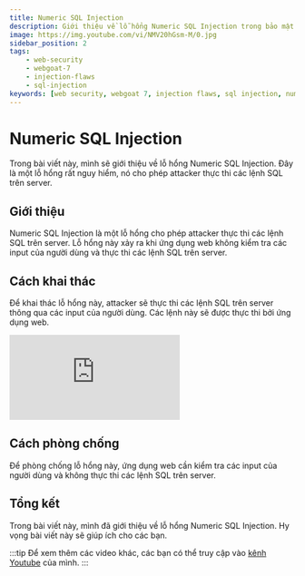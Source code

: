 ```yaml
---
title: Numeric SQL Injection
description: Giới thiệu về lỗ hổng Numeric SQL Injection trong bảo mật ứng dụng web.
image: https://img.youtube.com/vi/NMV20hGsm-M/0.jpg
sidebar_position: 2
tags:
    - web-security
    - webgoat-7
    - injection-flaws
    - sql-injection
keywords: [web security, webgoat 7, injection flaws, sql injection, numeric sql injection, lỗ hổng numeric sql injection, bảo mật ứng dụng web, lỗ hổng bảo mật ứng dụng web, hướng dẫn, tấn công, cách phòng chống]
---
```


# Numeric SQL Injection

Trong bài viết này, mình sẽ giới thiệu về lỗ hổng Numeric SQL Injection. Đây là một lỗ hổng rất nguy hiểm, nó cho phép attacker thực thi các lệnh SQL trên server.

## Giới thiệu

Numeric SQL Injection là một lỗ hổng cho phép attacker thực thi các lệnh SQL trên server. Lỗ hổng này xảy ra khi ứng dụng web không kiểm tra các input của người dùng và thực thi các lệnh SQL trên server.

## Cách khai thác

Để khai thác lỗ hổng này, attacker sẽ thực thi các lệnh SQL trên server thông qua các input của người dùng. Các lệnh này sẽ được thực thi bởi ứng dụng web.

<iframe class="video" 
    src="https://www.youtube.com/embed/NMV20hGsm-M" 
    title="Numeric SQL Injection" 
    frameborder="0" 
    allow="accelerometer; autoplay; clipboard-write; encrypted-media; gyroscope; picture-in-picture; web-share" allowfullscreen>
</iframe>

## Cách phòng chống

Để phòng chống lỗ hổng này, ứng dụng web cần kiểm tra các input của người dùng và không thực thi các lệnh SQL trên server.

## Tổng kết

Trong bài viết này, mình đã giới thiệu về lỗ hổng Numeric SQL Injection. Hy vọng bài viết này sẽ giúp ích cho các bạn.

:::tip
Để xem thêm các video khác, các bạn có thể truy cập vào [kênh Youtube](https://www.youtube.com/TienNguyen09) của mình.
:::